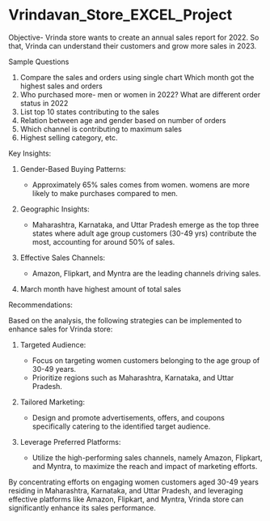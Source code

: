 # Vrindavan_Store_EXCEL_Project

Objective-
Vrinda store wants to create an annual sales report for 2022. So that, Vrinda can understand their customers and grow more sales in 2023.

Sample Questions
1. Compare the sales and orders using single chart Which month got the highest sales and orders
2. Who purchased more- men or women in 2022? What are different order status in 2022
3. List top 10 states contributing to the sales
4. Relation between age and gender based on number of orders
5. Which channel is contributing to maximum sales
6. Highest selling category, etc.


Key Insights:

1. Gender-Based Buying Patterns:
   - Approximately 65% sales comes  from  women. womens are more likely to make purchases compared to men.

2. Geographic Insights:
   - Maharashtra, Karnataka, and Uttar Pradesh emerge as the top three states where adult age group customers (30-49 yrs) contribute the most, accounting for around 50% of sales.

3. Effective Sales Channels:
   - Amazon, Flipkart, and Myntra are the leading channels driving sales.

4. March month have highest amount of total sales 


Recommendations:

Based on the analysis, the following strategies can be implemented to enhance sales for Vrinda store:

1. Targeted Audience:
   - Focus on targeting women customers belonging to the age group of 30-49 years.
   - Prioritize regions such as Maharashtra, Karnataka, and Uttar Pradesh.

2. Tailored Marketing:
   - Design and promote advertisements, offers, and coupons specifically catering to the identified target audience.

3. Leverage Preferred Platforms:
   - Utilize the high-performing sales channels, namely Amazon, Flipkart, and Myntra, to maximize the reach and impact of marketing efforts.

By concentrating efforts on engaging women customers aged 30-49 years residing in Maharashtra, Karnataka, and Uttar Pradesh, and leveraging effective platforms like Amazon, Flipkart, and Myntra, Vrinda store can significantly enhance its sales performance.
